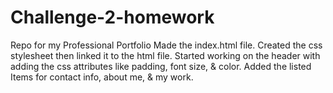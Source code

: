 # Challenge-2-homework
Repo for my Professional Portfolio
Made the index.html file.
Created the css stylesheet then linked it to the html file.
Started working on the header with adding the css attributes like padding, font size, & color.
Added the listed Items for contact info, about me, & my work.

